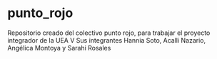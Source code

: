 # punto_rojo
Repositorio creado del colectivo punto rojo, para trabajar el proyecto integrador de la UEA V 
Sus integrantes Hannia Soto, Acalli Nazario, Angélica Montoya y Sarahi Rosales

